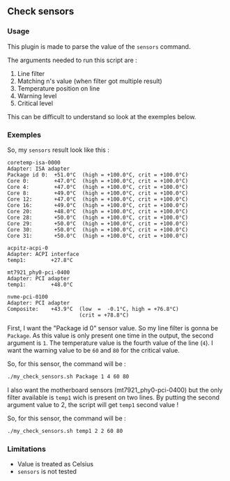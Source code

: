 ## Check sensors

### Usage

This plugin is made to parse the value of the `sensors` command.

The arguments needed to run this script are :

1. Line filter
2. Matching n's value (when filter got multiple result)
3. Temperature position on line
4. Warning level
5. Critical level

This can be difficult to understand so look at the exemples below.

### Exemples

So, my `sensors` result look like this :

```
coretemp-isa-0000
Adapter: ISA adapter
Package id 0:  +51.0°C  (high = +100.0°C, crit = +100.0°C)
Core 0:        +47.0°C  (high = +100.0°C, crit = +100.0°C)
Core 4:        +47.0°C  (high = +100.0°C, crit = +100.0°C)
Core 8:        +49.0°C  (high = +100.0°C, crit = +100.0°C)
Core 12:       +47.0°C  (high = +100.0°C, crit = +100.0°C)
Core 16:       +49.0°C  (high = +100.0°C, crit = +100.0°C)
Core 20:       +48.0°C  (high = +100.0°C, crit = +100.0°C)
Core 28:       +50.0°C  (high = +100.0°C, crit = +100.0°C)
Core 29:       +50.0°C  (high = +100.0°C, crit = +100.0°C)
Core 30:       +50.0°C  (high = +100.0°C, crit = +100.0°C)
Core 31:       +50.0°C  (high = +100.0°C, crit = +100.0°C)

acpitz-acpi-0
Adapter: ACPI interface
temp1:        +27.8°C

mt7921_phy0-pci-0400
Adapter: PCI adapter
temp1:        +48.0°C

nvme-pci-0100
Adapter: PCI adapter
Composite:    +43.9°C  (low  =  -0.1°C, high = +76.8°C)
                       (crit = +78.8°C)
```

First, I want the "Package id 0" sensor value.
So my line filter is gonna be `Package`.
As this value is only present one time in the output, the second argument is `1`.
The temperature value is the fourth value of the line (`4`).
I want the warning value to be `60` and `80` for the critical value.

So, for this sensor, the command will be :

```bash
./my_check_sensors.sh Package 1 4 60 80
```

I also want the motherboard sensors (mt7921_phy0-pci-0400) but the only 
filter available is `temp1` wich is present on two lines.
By putting the second argument value to 2, the script will get `temp1` second value !

So, for this sensor, the command will be :

```bash
./my_check_sensors.sh temp1 2 2 60 80
```

### Limitations

- Value is treated as Celsius
- `sensors` is not tested
